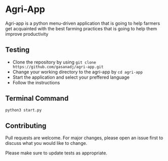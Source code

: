 # Agri-App

Agri-app is a python menu-driven application that is going to help farmers get acquainted with the best farming practices that is going to help them improve productivity

## Testing
- Clone the repository by using `git clone https://github.com/gasanadj/agri-app.git`
- Change your working directory to the agri-app by `cd agri-app`
- Start the application and select your preffered language
- Follow the instructions

## Terminal Command

```python
python3 start.py
```

## Contributing

Pull requests are welcome. For major changes, please open an issue first
to discuss what you would like to change.

Please make sure to update tests as appropriate.
